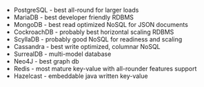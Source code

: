  * PostgreSQL - best all-round for larger loads
 * MariaDB - best developer friendly RDBMS
 * MongoDB - best read optimized NoSQL for JSON documents
 * CockroachDB - probably best horizontal scaling RDBMS
 * ScyllaDB - probably good NoSQL for readiness and scaling
 * Cassandra - best write optimized, columnar NoSQL
 * SurrealDB - multi-model database
 * Neo4J - best graph db
 * Redis - most mature key-value with all-rounder features support 
 * Hazelcast - embeddable java written key-value
